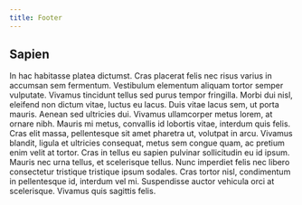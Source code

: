 ```yaml
---
title: Footer
---
```


## Sapien

In hac habitasse platea dictumst. Cras placerat felis nec risus varius in 
accumsan sem fermentum. Vestibulum elementum aliquam tortor semper vulputate. 
Vivamus tincidunt tellus sed purus tempor fringilla. Morbi dui nisl, eleifend 
non dictum vitae, luctus eu lacus. Duis vitae lacus sem, ut porta mauris. 
Aenean sed ultricies dui. Vivamus ullamcorper metus lorem, at ornare nibh. 
Mauris mi metus, convallis id lobortis vitae, interdum quis felis. Cras elit 
massa, pellentesque sit amet pharetra ut, volutpat in arcu. Vivamus blandit, 
ligula et ultricies consequat, metus sem congue quam, ac pretium enim velit at 
tortor. Cras in tellus eu sapien pulvinar sollicitudin eu id ipsum. Mauris nec 
urna tellus, et scelerisque tellus. Nunc imperdiet felis nec libero consectetur 
tristique tristique ipsum sodales. Cras tortor nisl, condimentum in 
pellentesque id, interdum vel mi. Suspendisse auctor vehicula orci at 
scelerisque. Vivamus quis sagittis felis.
